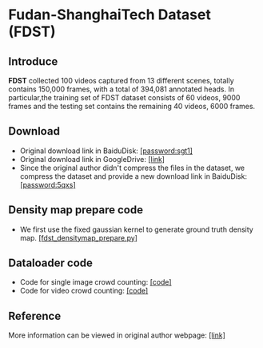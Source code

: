 # Fudan-ShanghaiTech Dataset (FDST)

## Introduce 
**FDST** collected 100 videos captured from 13 different scenes, totally contains 150,000 frames, with a total of 394,081 annotated heads. In particular,the training set of FDST dataset consists of 60 videos, 9000 frames and the testing set contains the remaining 40 videos, 6000 frames.  

## Download
+ Original download link in BaiduDisk: [[password:sgt1]](https://pan.baidu.com/s/1NNaJ1vtsxCPJUjDNhZ1sHA)  
+ Original download link in GoogleDrive: [[link]](https://drive.google.com/drive/folders/19c2X529VTNjl3YL1EYweBg60G70G2D-w?usp=sharing)  
+ Since the original author didn't compress the files in the dataset, we compress the dataset and provide a new download link in BaiduDisk: [[password:5qxs]](https://pan.baidu.com/s/10lnJYGnHVEk-u-lJNy5b-Q)

## Density map prepare code
+ We first use the fixed gaussian kernel to generate ground truth density map. [[fdst_densitymap_prepare.py]](fdst_densitymap_prepare.py)

## Dataloader code
+ Code for single image crowd counting: [[code]]()
+ Code for video crowd counting: [[code]]()

## Reference
More information can be viewed in original author webpage: [[link]](https://github.com/sweetyy83/Lstn_fdst_dataset)